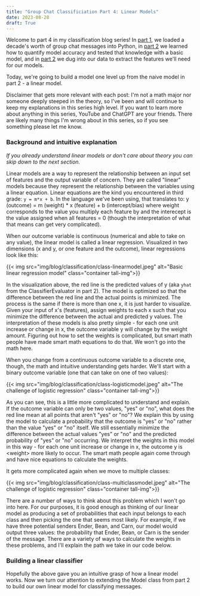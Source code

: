 ```yaml
---
title: "Group Chat Classificiation Part 4: Linear Models"
date: 2023-08-28
draft: True
---
```


Welcome to part 4 in my classification blog series! In [part 1](../chat-classification-pt1), we loaded a decade's worth of group chat messages into Python, in [part 2](../chat-classification-pt2) we learned how to quantify model accuracy and tested that knowledge with a basic model, and in [part 2](../chat-classification-pt3) we dug into our data to extract the features we'll need for our models.

Today, we're going to build a model one level up from the naive model in part 2 - a linear model.

Disclaimer that gets more relevant with each post: I'm not a math major nor someone deeply steeped in the theory, so I've been and will continue to keep my explanations in this series high level. If you want to learn more about anything in this series, YouTube and ChatGPT are your friends. There are likely many things I'm wrong about in this series, so if you see something please let me know.

<!-- more -->

### Background and intuitive explanation
*If you already understand linear models or don't care about theory you can skip down to the next section.*

Linear models are a way to represent the relationship between an input set of features and the output variable of concern. They are called "linear" models because they represent the relationship between the variables using a linear equation. Linear equations are the kind you encountered in third grade: `y = m*x + b`. In the language we've been using, that translates to: y (outcome) = m (weight) * x (feature) + b (intercept/bias) where weight corresponds to the value you multiply each feature by and the interecept is the value assigned when all features = 0 (though the interpretation of what that means can get very complicated).

When our outcome variable is continuous (numerical and able to take on any value), the linear model is called a linear regression. Visualized in two dimensions (x and y, or one feature and the outcome), linear regressions look like this:

{{< img src="img/blog/classification/class-linearmodel.jpeg" alt="Basic linear regression model" class="container tall-img">}}

In the visualization above, the red line is the predicted values of y (aka `yhat` from the ClassifierEvaluator in part 2). The model is optimized so that the difference between the red line and the actual points is minimized. The process is the same if there is more than one x, it is just harder to visualize. Given your input of x's (features), assign weights to each x such that you minimize the difference between the actual and predicted y values. The interpretation of these models is also pretty simple - for each one unit increase or change in x, the outcome variable y will change by the weight amount. Figuring out how to set the weights is complicated, but smart math people have made smart math equations to do that. We won't go into the math here.

When you change from a continuous outcome variable to a discrete one, though, the math and intuitive understanding gets harder. We'll start with a binary outcome variable (one that can take on one of two values):

{{< img src="img/blog/classification/class-logisticmodel.jpeg" alt="The challenge of logistic regression" class="container tall-img">}}

As you can see, this is a little more complicated to understand and explain. If the outcome variable can only be two values, "yes" or "no", what does the red line mean at all points that aren't "yes" or "no"? We explain this by using the model to calculate a probability that the outcome is "yes" or "no" rather than the value "yes" or "no" itself. We still essentially minimize the difference between the actual values "yes" or "no" and the predicted probability of "yes" or "no" occurring. We interpret the weights in this model in this way - for each one unit increase or change in x, the outcome y is \<weight> more likely to occur. The smart math people again come through and have nice equations to calculate the weights.

It gets more complicated again when we move to multiple classes:

{{< img src="img/blog/classification/class-multiclassmodel.jpeg" alt="The challenge of logistic regression" class="container tall-img">}}

There are a number of ways to think about this problem which I won't go into here. For our purposes, it is good enough as thinking of our linear model as producing a set of probabilities that each input belongs to each class and then picking the one that seems most likely. For example, if we have three potential senders Ender, Bean, and Carn, our model would output three values: the probability that Ender, Bean, or Carn is the sender of the message. There are a variety of ways to calculate the weights in these problems, and I'll explain the path we take in our code below.

### Building a linear classifier
Hopefully the above gave you an intuitive grasp of how a linear model works. Now we turn our attention to extending the Model class from part 2 to build our own linear model for classifying messages.